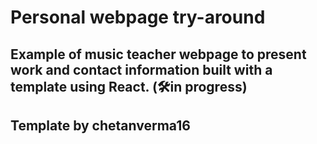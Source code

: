# Personal webpage try-around 

## Example of music teacher webpage to present work and contact information built with a template using React. (🛠️in progress)

## Template by chetanverma16 






